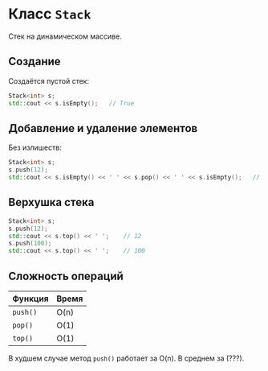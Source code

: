 # Класс `Stack`
Стек на динамическом массиве.

## Создание
Создаётся пустой стек:
```c++
Stack<int> s;
std::cout << s.isEmpty();   // True
```

## Добавление и удаление элементов
Без излишеств:
```c++
Stack<int> s;
s.push(12);
std::cout << s.isEmpty() << ' ' << s.pop() << ' ' << s.isEmpty();   // False 12 True
```

## Верхушка стека
```c++
Stack<int> s;
s.push(12);
std::cout << s.top() << ' ';    // 12
s.push(100);
std::cout << s.top() << ' ';    // 100
```

## Сложность операций
| Функция  | Время  |
| -------- | ------ |
| `push()` | O(n)   |
| `pop()`  | O(1)   |
| `top()`  | O(1)   |

В худшем случае метод `push()` работает за O(n). В среднем за $(???)$.
